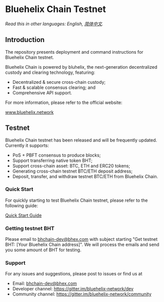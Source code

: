 # Bluehelix Chain Testnet

*Read this in other languages: English, [简体中文](README.zh-CN.md).*

## Introduction

The repository presents deployment and command instructions for Bluehelix Chain testnet.

Bluehelix Chain is powered by bluhelix, the next-generation decentralized custody and clearing technology, featuring:
- Decentralized & secure cross-chain custody;
- Fast & scalable consensus clearing; and
- Comprehensive API support.

For more information, please refer to the official website: 

www.bluehelix.network

## Testnet

Bluehelix Chain testnet has been released and will be frequently updated. Currently it supports:
- PoS + PBFT consensus to produce blocks;
- Support transferring native token BHT;
- Support cross-chain asset: BTC, ETH and ERC20 tokens;
- Generating cross-chain testnet BTC/ETH deposit address;
- Deposit, transfer, and withdraw testnet BTC/ETH from Bluehelix Chain.

### Quick Start

For quickly starting to test Bluehelix Chain testnet, please refer to the following guide:

[Quick Start Guide](https://github.com/bluehelix-network/docs/blob/master/source/guide/quick-start.md)


### Getting testnet BHT

Please email to bhchain-dev@bhex.com with subject starting "Get testnet BHT: [Your Bluehelix Chain address]". We will process the emails and send you some amount of BHT for testing.

### Support

For any issues and suggestions, please post to issues or find us at
- Email: bhchain-dev@bhex.com
- Developer channel: https://gitter.im/bluehelix-network/dev
- Community channel: https://gitter.im/bluehelix-network/community
